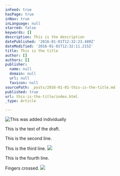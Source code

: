 ```yaml
---
inFeed: true
hasPage: true
inNav: true
inLanguage: null
starred: false
keywords: []
description: This is the description
datePublished: '2016-01-01T12:32:23.489Z'
dateModified: '2016-01-01T12:32:11.215Z'
title: This is the title
author: []
authors: []
publisher:
  name: null
  domain: null
  url: null
  favicon: null
sourcePath: _posts/2016-01-01-this-is-the-title.md
published: true
url: this-is-the-title/index.html
_type: Article

---
```

![This was added individually](https://the-grid-user-content.s3-us-west-2.amazonaws.com/74f7288c-52a1-4302-846e-6df71c05d52d.png)

This is the text of the draft.

This is the second line.

This is the third line.
![](https://the-grid-user-content.s3-us-west-2.amazonaws.com/926a938f-7e52-41ec-addf-19db6793d35f.PNG)

This is the fourth line.

Fingers crossed.
![](https://the-grid-user-content.s3-us-west-2.amazonaws.com/f2404ab1-e1fc-4b42-ae70-68faca7f8362.png)